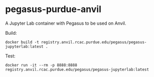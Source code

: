 # pegasus-purdue-anvil

A Jupyter Lab container with Pegasus to be used on Anvil.

Build:

```
docker build -t registry.anvil.rcac.purdue.edu/pegasus/pegasus-jupyterlab:latest .
```

Test:

```
docker run -it --rm -p 8888:8888 registry.anvil.rcac.purdue.edu/pegasus/pegasus-jupyterlab:latest
```


